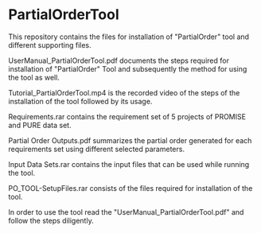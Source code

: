 # PartialOrderTool
This repository contains the files for installation of "PartialOrder" tool and different supporting files.

UserManual_PartialOrderTool.pdf documents the steps required for installation of "PartialOrder" Tool and subsequently the method for using the tool as well.

Tutorial_PartialOrderTool.mp4 is the recorded video of the steps of the installation of the tool followed by its usage.

Requirements.rar contains the requirement set of 5 projects of PROMISE and PURE data set.

Partial Order Outputs.pdf summarizes the partial order generated for each requirements set using different selected parameters.

Input Data Sets.rar contains the input files that can be used while running the tool.

PO_TOOL-SetupFiles.rar consists of the files required for installation of the tool.

In order to use the tool read the "UserManual_PartialOrderTool.pdf" and follow the steps diligently.
